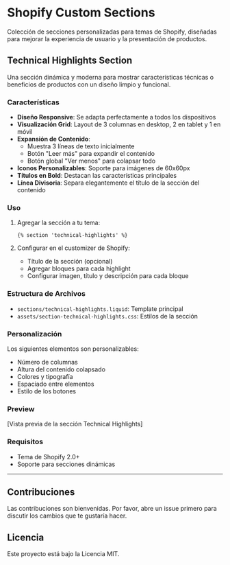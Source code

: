 # Shopify Custom Sections

Colección de secciones personalizadas para temas de Shopify, diseñadas para mejorar la experiencia de usuario y la presentación de productos.

## Technical Highlights Section

Una sección dinámica y moderna para mostrar características técnicas o beneficios de productos con un diseño limpio y funcional.

### Características

- **Diseño Responsive**: Se adapta perfectamente a todos los dispositivos
- **Visualización Grid**: Layout de 3 columnas en desktop, 2 en tablet y 1 en móvil
- **Expansión de Contenido**: 
  - Muestra 3 líneas de texto inicialmente
  - Botón "Leer más" para expandir el contenido
  - Botón global "Ver menos" para colapsar todo
- **Iconos Personalizables**: Soporte para imágenes de 60x60px
- **Títulos en Bold**: Destacan las características principales
- **Línea Divisoria**: Separa elegantemente el título de la sección del contenido

### Uso

1. Agregar la sección a tu tema:
   ```liquid
   {% section 'technical-highlights' %}
   ```

2. Configurar en el customizer de Shopify:
   - Título de la sección (opcional)
   - Agregar bloques para cada highlight
   - Configurar imagen, título y descripción para cada bloque

### Estructura de Archivos

- `sections/technical-highlights.liquid`: Template principal
- `assets/section-technical-highlights.css`: Estilos de la sección

### Personalización

Los siguientes elementos son personalizables:
- Número de columnas
- Altura del contenido colapsado
- Colores y tipografía
- Espaciado entre elementos
- Estilo de los botones

### Preview

[Vista previa de la sección Technical Highlights]

### Requisitos

- Tema de Shopify 2.0+
- Soporte para secciones dinámicas

---

## Contribuciones

Las contribuciones son bienvenidas. Por favor, abre un issue primero para discutir los cambios que te gustaría hacer.

## Licencia

Este proyecto está bajo la Licencia MIT. 
